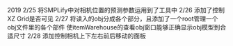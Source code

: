 2019
2/25
将SMPLify中对相机位置的预测参数运用到了工具中
2/26
添加了控制XZ Grid是否可见
2/27
将读入的obj分成各个部分，且添加了一个root管理一个obj文件里的各个部件
使itemWarehouse的查看obj窗口能够正确显示obj模型到合适尺寸
2/28
添加控制相机上下左右前后移动的面板